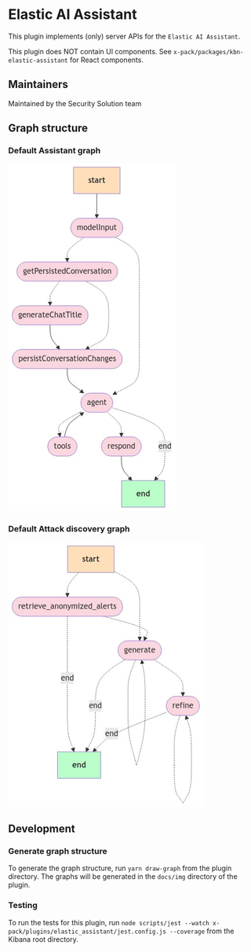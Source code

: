# Elastic AI Assistant

This plugin implements (only) server APIs for the `Elastic AI Assistant`.

This plugin does NOT contain UI components. See `x-pack/packages/kbn-elastic-assistant` for React components.

## Maintainers

Maintained by the Security Solution team

## Graph structure

### Default Assistant graph

![DefaultAssistantGraph](./docs/img/default_assistant_graph.png)

### Default Attack discovery graph

![DefaultAttackDiscoveryGraph](./docs/img/default_attack_discovery_graph.png)

## Development

### Generate graph structure

To generate the graph structure, run `yarn draw-graph` from the plugin directory.
The graphs will be generated in the `docs/img` directory of the plugin.

### Testing

To run the tests for this plugin, run `node scripts/jest --watch x-pack/plugins/elastic_assistant/jest.config.js --coverage` from the Kibana root directory.
